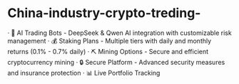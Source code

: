 # China-industry-crypto-treding-
 · 🤖 AI Trading Bots - DeepSeek &amp; Qwen AI integration with customizable risk management · 💰 Staking Plans - Multiple tiers with daily and monthly returns (0.1% - 0.7% daily) · ⛏️ Mining Options - Secure and efficient cryptocurrency mining · 🔒 Secure Platform - Advanced security measures and insurance protection · 📊 Live Portfolio Tracking 
